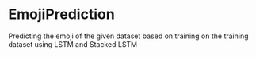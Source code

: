 # EmojiPrediction
Predicting the emoji of the given dataset based on training on the training dataset using LSTM and Stacked LSTM
